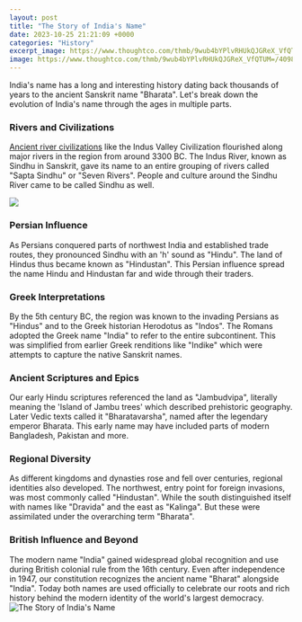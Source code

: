 ```yaml
---
layout: post
title: "The Story of India's Name"
date: 2023-10-25 21:21:09 +0000
categories: "History"
excerpt_image: https://www.thoughtco.com/thmb/9wub4bYPlvRHUkQJGReX_VfQTUM=/4098x2821/filters:fill(auto,1)/TajMahal-56a3651f5f9b58b7d0d1b482.jpg
image: https://www.thoughtco.com/thmb/9wub4bYPlvRHUkQJGReX_VfQTUM=/4098x2821/filters:fill(auto,1)/TajMahal-56a3651f5f9b58b7d0d1b482.jpg
---
```


India's name has a long and interesting history dating back thousands of years to the ancient Sanskrit name "Bharata". Let's break down the evolution of India's name through the ages in multiple parts.
### Rivers and Civilizations
[Ancient river civilizations](https://yt.io.vn/collection/agosta) like the Indus Valley Civilization flourished along major rivers in the region from around 3300 BC. The Indus River, known as Sindhu in Sanskrit, gave its name to an entire grouping of rivers called "Sapta Sindhu" or "Seven Rivers". People and culture around the Sindhu River came to be called Sindhu as well.

![](https://artworks.thetvdb.com/banners/posters/81523-2.jpg)
### Persian Influence  
As Persians conquered parts of northwest India and established trade routes, they pronounced Sindhu with an 'h' sound as "Hindu". The land of Hindus thus became known as "Hindustan". This Persian influence spread the name Hindu and Hindustan far and wide through their traders.
### Greek Interpretations
By the 5th century BC, the region was known to the invading Persians as "Hindus" and to the Greek historian Herodotus as "Indos". The Romans adopted the Greek name "India" to refer to the entire subcontinent. This was simplified from earlier Greek renditions like "Indike" which were attempts to capture the native Sanskrit names.
### Ancient Scriptures and Epics  
Our early Hindu scriptures referenced the land as "Jambudvipa", literally meaning the 'Island of Jambu trees' which described prehistoric geography. Later Vedic texts called it "Bharatavarsha", named after the legendary emperor Bharata. This early name may have included parts of modern Bangladesh, Pakistan and more.
### Regional Diversity
As different kingdoms and dynasties rose and fell over centuries, regional identities also developed. The northwest, entry point for foreign invasions, was most commonly called "Hindustan". While the south distinguished itself with names like "Dravida" and the east as "Kalinga". But these were assimilated under the overarching term "Bharata".
### British Influence and Beyond
The modern name "India" gained widespread global recognition and use during British colonial rule from the 16th century. Even after independence in 1947, our constitution recognizes the ancient name "Bharat" alongside "India". Today both names are used officially to celebrate our roots and rich history behind the modern identity of the world's largest democracy.
![The Story of India's Name](https://www.thoughtco.com/thmb/9wub4bYPlvRHUkQJGReX_VfQTUM=/4098x2821/filters:fill(auto,1)/TajMahal-56a3651f5f9b58b7d0d1b482.jpg)